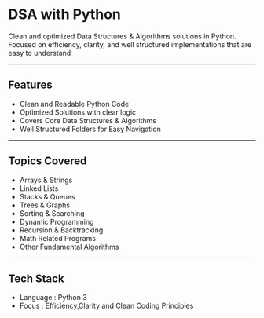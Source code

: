 # DSA with Python 

Clean and optimized Data Structures & Algorithms solutions in Python.
Focused on efficiency, clarity, and well structured implementations that are easy to understand

---

## Features 
- Clean and Readable Python Code
- Optimized Solutions with clear logic
- Covers Core Data Structures & Algorithms
- Well Structured Folders for Easy Navigation

---

## Topics Covered 
- Arrays & Strings
- Linked Lists
- Stacks & Queues
- Trees & Graphs
- Sorting & Searching
- Dynamic Programming
- Recursion & Backtracking
- Math Related Programs
- Other Fundamental Algorithms

---

## Tech Stack 
- Language : Python 3 
- Focus    : Efficiency,Clarity and Clean Coding Principles 

